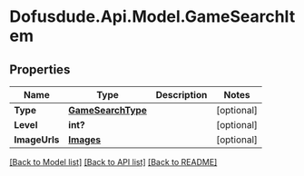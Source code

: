 # Dofusdude.Api.Model.GameSearchItem

## Properties

Name | Type | Description | Notes
------------ | ------------- | ------------- | -------------
**Type** | [**GameSearchType**](GameSearchType.md) |  | [optional] 
**Level** | **int?** |  | [optional] 
**ImageUrls** | [**Images**](Images.md) |  | [optional] 

[[Back to Model list]](../README.md#documentation-for-models) [[Back to API list]](../README.md#documentation-for-api-endpoints) [[Back to README]](../README.md)

